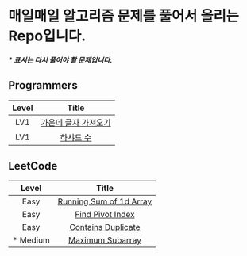 # 매일매일 알고리즘 문제를 풀어서 올리는 Repo입니다.

##### \* 표시는 다시 풀어야 할 문제입니다.

## Programmers

| Level |                                                                                          Title                                                                                          |
| :---: | :-------------------------------------------------------------------------------------------------------------------------------------------------------------------------------------: |
|  LV1  | [가운데 글자 가져오기](https://github.com/Anjiwoong/Algorithm_TIL/blob/main/Programmers/LV1/%EA%B0%80%EC%9A%B4%EB%8D%B0%20%EA%B8%80%EC%9E%90%20%EA%B0%80%EC%A0%B8%EC%98%A4%EA%B8%B0.js) |
|  LV1  |                              [하샤드 수](https://github.com/Anjiwoong/Algorithm_TIL/blob/main/Programmers/LV1/%ED%95%98%EC%83%A4%EB%93%9C%20%EC%88%98.js)                               |

## LeetCode

|   Level   |                                                              Title                                                               |
| :-------: | :------------------------------------------------------------------------------------------------------------------------------: |
|   Easy    | [Running Sum of 1d Array](https://github.com/Anjiwoong/Algorithm_TIL/blob/main/LeetCode/Easy/Running%20Sum%20of%201d%20Array.js) |
|   Easy    |          [Find Pivot Index](https://github.com/Anjiwoong/Algorithm_TIL/blob/main/LeetCode/Easy/Find%20Pivot%20Index.js)          |
|   Easy    |         [Contains Duplicate](https://github.com/Anjiwoong/Algorithm_TIL/blob/main/LeetCode/Easy/Contains%20Duplicate.js)         |
| \* Medium |          [Maximum Subarray](https://github.com/Anjiwoong/Algorithm_TIL/blob/main/LeetCode/Medium/Maximum%20Subarray.js)          |
